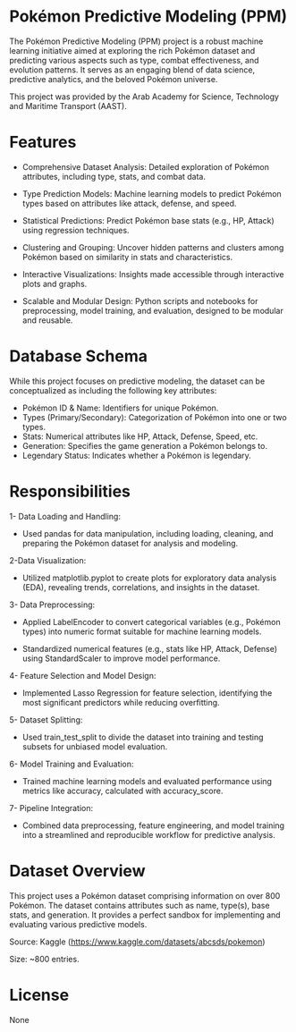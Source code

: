 # Pokémon Predictive Modeling (PPM)
The Pokémon Predictive Modeling (PPM) project is a robust machine learning initiative aimed at exploring the rich Pokémon dataset and predicting various aspects such as type, combat effectiveness, and evolution patterns. It serves as an engaging blend of data science, predictive analytics, and the beloved Pokémon universe.

This project was provided by the Arab Academy for Science, Technology and Maritime Transport (AAST).

# Features
- Comprehensive Dataset Analysis:
Detailed exploration of Pokémon attributes, including type, stats, and combat data.

- Type Prediction Models:
Machine learning models to predict Pokémon types based on attributes like attack, defense, and speed.

- Statistical Predictions:
Predict Pokémon base stats (e.g., HP, Attack) using regression techniques.

- Clustering and Grouping:
Uncover hidden patterns and clusters among Pokémon based on similarity in stats and characteristics.

- Interactive Visualizations:
Insights made accessible through interactive plots and graphs.

- Scalable and Modular Design:
Python scripts and notebooks for preprocessing, model training, and evaluation, designed to be modular and reusable.

# Database Schema
While this project focuses on predictive modeling, the dataset can be conceptualized as including the following key attributes:
- Pokémon ID & Name: Identifiers for unique Pokémon.
- Types (Primary/Secondary): Categorization of Pokémon into one or two types.
- Stats: Numerical attributes like HP, Attack, Defense, Speed, etc.
- Generation: Specifies the game generation a Pokémon belongs to.
- Legendary Status: Indicates whether a Pokémon is legendary.

# Responsibilities
1- Data Loading and Handling:

- Used pandas for data manipulation, including loading, cleaning, and preparing the Pokémon dataset for analysis and modeling.

2-Data Visualization:

- Utilized matplotlib.pyplot to create plots for exploratory data analysis (EDA), revealing trends, correlations, and insights in the dataset.

3- Data Preprocessing:

- Applied LabelEncoder to convert categorical variables (e.g., Pokémon types) into numeric format suitable for machine learning models.

- Standardized numerical features (e.g., stats like HP, Attack, Defense) using StandardScaler to improve model performance.

4- Feature Selection and Model Design:

- Implemented Lasso Regression for feature selection, identifying the most significant predictors while reducing overfitting.

5- Dataset Splitting:

- Used train_test_split to divide the dataset into training and testing subsets for unbiased model evaluation.

6- Model Training and Evaluation:

- Trained machine learning models and evaluated performance using metrics like accuracy, calculated with accuracy_score.

7- Pipeline Integration:

- Combined data preprocessing, feature engineering, and model training into a streamlined and reproducible workflow for predictive analysis.

# Dataset Overview
This project uses a Pokémon dataset comprising information on over 800 Pokémon. The dataset contains attributes such as name, type(s), base stats, and generation. It provides a perfect sandbox for implementing and evaluating various predictive models.

Source: Kaggle (https://www.kaggle.com/datasets/abcsds/pokemon)

Size: ~800 entries.

# License
None
